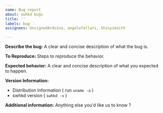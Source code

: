 ```yaml
---
name: Bug report
about: swhkd bugs
title: ''
labels: bug
assignees: UnsignedArduino, angelofallars, Shinyzenith

---
```


**Describe the bug:**
A clear and concise description of what the bug is.

**To Reproduce:**
Steps to reproduce the behavior.

**Expected behavior:**
A clear and concise description of what you expected to happen.

**Version Information:**
 - Distribution Information ( run `uname -a` )
 - swhkd version ( `swhkd -v` ) 

**Additional information:**
Anything else you'd like us to know ?
